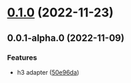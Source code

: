 # [0.1.0](https://github.com/wooksjs/h3-adapter/compare/v0.0.1-alpha.0...v0.1.0) (2022-11-23)



## 0.0.1-alpha.0 (2022-11-09)


### Features

* h3 adapter ([50e96da](https://github.com/wooksjs/h3-adapter/commit/50e96dafc835347194dde3ab7b582a2d52b0aac7))



